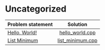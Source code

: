# Uncategorized

|                   Problem statement                    |                Solution                |
|:-------------------------------------------------------|:--------------------------------------:|
| [Hello, World!](http://www.dmoj.ca/problem/helloworld) | [hello_world.cpp](./hello_world.cpp)   |
| [List Minimum](http://www.dmoj.ca/problem/bf1)         | [list_minimum.cpp](./list_minimum.cpp) |

